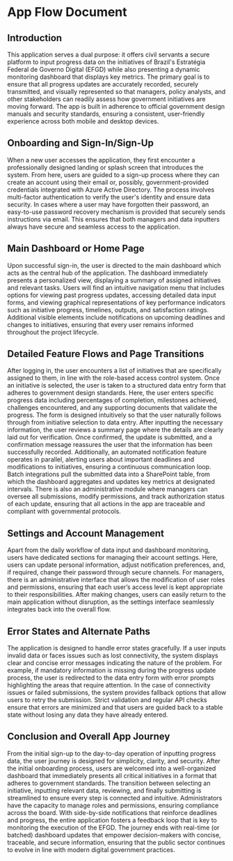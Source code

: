 # App Flow Document

## Introduction

This application serves a dual purpose: it offers civil servants a secure platform to input progress data on the initiatives of Brazil's Estratégia Federal de Governo Digital (EFGD) while also presenting a dynamic monitoring dashboard that displays key metrics. The primary goal is to ensure that all progress updates are accurately recorded, securely transmitted, and visually represented so that managers, policy analysts, and other stakeholders can readily assess how government initiatives are moving forward. The app is built in adherence to official government design manuals and security standards, ensuring a consistent, user-friendly experience across both mobile and desktop devices.

## Onboarding and Sign-In/Sign-Up

When a new user accesses the application, they first encounter a professionally designed landing or splash screen that introduces the system. From here, users are guided to a sign-up process where they can create an account using their email or, possibly, government-provided credentials integrated with Azure Active Directory. The process involves multi-factor authentication to verify the user's identity and ensure data security. In cases where a user may have forgotten their password, an easy-to-use password recovery mechanism is provided that securely sends instructions via email. This ensures that both managers and data inputters always have secure and seamless access to the application.

## Main Dashboard or Home Page

Upon successful sign-in, the user is directed to the main dashboard which acts as the central hub of the application. The dashboard immediately presents a personalized view, displaying a summary of assigned initiatives and relevant tasks. Users will find an intuitive navigation menu that includes options for viewing past progress updates, accessing detailed data input forms, and viewing graphical representations of key performance indicators such as initiative progress, timelines, outputs, and satisfaction ratings. Additional visible elements include notifications on upcoming deadlines and changes to initiatives, ensuring that every user remains informed throughout the project lifecycle.

## Detailed Feature Flows and Page Transitions

After logging in, the user encounters a list of initiatives that are specifically assigned to them, in line with the role-based access control system. Once an initiative is selected, the user is taken to a structured data entry form that adheres to government design standards. Here, the user enters specific progress data including percentages of completion, milestones achieved, challenges encountered, and any supporting documents that validate the progress. The form is designed intuitively so that the user naturally follows through from initiative selection to data entry. After inputting the necessary information, the user reviews a summary page where the details are clearly laid out for verification. Once confirmed, the update is submitted, and a confirmation message reassures the user that the information has been successfully recorded. Additionally, an automated notification feature operates in parallel, alerting users about important deadlines and modifications to initiatives, ensuring a continuous communication loop. Batch integrations pull the submitted data into a SharePoint table, from which the dashboard aggregates and updates key metrics at designated intervals. There is also an administrative module where managers can oversee all submissions, modify permissions, and track authorization status of each update, ensuring that all actions in the app are traceable and compliant with governmental protocols.

## Settings and Account Management

Apart from the daily workflow of data input and dashboard monitoring, users have dedicated sections for managing their account settings. Here, users can update personal information, adjust notification preferences, and, if required, change their password through secure channels. For managers, there is an administrative interface that allows the modification of user roles and permissions, ensuring that each user’s access level is kept appropriate to their responsibilities. After making changes, users can easily return to the main application without disruption, as the settings interface seamlessly integrates back into the overall flow.

## Error States and Alternate Paths

The application is designed to handle error states gracefully. If a user inputs invalid data or faces issues such as lost connectivity, the system displays clear and concise error messages indicating the nature of the problem. For example, if mandatory information is missing during the progress update process, the user is redirected to the data entry form with error prompts highlighting the areas that require attention. In the case of connectivity issues or failed submissions, the system provides fallback options that allow users to retry the submission. Strict validation and regular API checks ensure that errors are minimized and that users are guided back to a stable state without losing any data they have already entered.

## Conclusion and Overall App Journey

From the initial sign-up to the day-to-day operation of inputting progress data, the user journey is designed for simplicity, clarity, and security. After the initial onboarding process, users are welcomed into a well-organized dashboard that immediately presents all critical initiatives in a format that adheres to government standards. The transition between selecting an initiative, inputting relevant data, reviewing, and finally submitting is streamlined to ensure every step is connected and intuitive. Administrators have the capacity to manage roles and permissions, ensuring compliance across the board. With side-by-side notifications that reinforce deadlines and progress, the entire application fosters a feedback loop that is key to monitoring the execution of the EFGD. The journey ends with real-time (or batched) dashboard updates that empower decision-makers with concise, traceable, and secure information, ensuring that the public sector continues to evolve in line with modern digital government practices.
